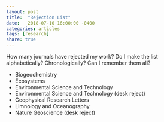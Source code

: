 ```yaml
---
layout: post
title:  "Rejection List"
date:   2018-07-10 16:00:00 -0400
categories: articles
tags: [research]
share: true
---
```


How many journals have rejected my work? Do I make the list alphabetically? Chronologically? Can I remember them all?

* Biogeochemistry
* Ecosystems
* Environmental Science and Technology
* Environmental Science and Technology (desk reject)
* Geophysical Research Letters
* Limnology and Oceanography
* Nature Geoscience (desk reject)
